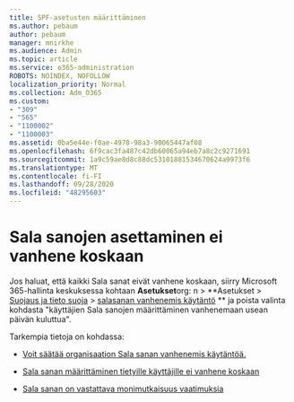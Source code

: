 ```yaml
---
title: SPF-asetusten määrittäminen
ms.author: pebaum
author: pebaum
manager: mnirkhe
ms.audience: Admin
ms.topic: article
ms.service: o365-administration
ROBOTS: NOINDEX, NOFOLLOW
localization_priority: Normal
ms.collection: Adm_O365
ms.custom:
- "309"
- "565"
- "1100002"
- "1100003"
ms.assetid: 0ba5e44e-f0ae-4978-98a3-90065447af08
ms.openlocfilehash: 6f9cac3fa487c42db60065a94eb7a8c2c9271691
ms.sourcegitcommit: 1a9c59ae8d8c88dc53101881534670624a9973f6
ms.translationtype: MT
ms.contentlocale: fi-FI
ms.lasthandoff: 09/28/2020
ms.locfileid: "48295603"
---
```

# <a name="set-passwords-to-never-expire"></a>Sala sanojen asettaminen ei vanhene koskaan

Jos haluat, että kaikki Sala sanat eivät vanhene koskaan, siirry Microsoft 365-hallinta keskuksessa kohtaan **Asetukset**org: n  >  **Asetukset > [Suojaus ja tieto suoja](https://portal.office.com/adminportal/home#/settings/security)  >  [salasanan vanhenemis käytäntö](https://portal.microsoft.com/Adminportal/Home#/Settings/SecurityPrivacy/:/Settings/L1/PasswordPolicy) ** ja poista valinta kohdasta "käyttäjien Sala sanojen määrittäminen vanhenemaan usean päivän kuluttua".
  
Tarkempia tietoja on kohdassa:

- [Voit säätää organisaation Sala sanan vanhenemis käytäntöä.](https://docs.microsoft.com/microsoft-365/admin/manage/set-password-expiration-policy)
  
- [Sala sanan määrittäminen tietyille käyttäjille ei vanhene koskaan](https://docs.microsoft.com/microsoft-365/admin/add-users/set-password-to-never-expire)

- [Sala sanan on vastattava monimutkaisuus vaatimuksia](https://docs.microsoft.com/windows/security/threat-protection/security-policy-settings/password-must-meet-complexity-requirements)
  